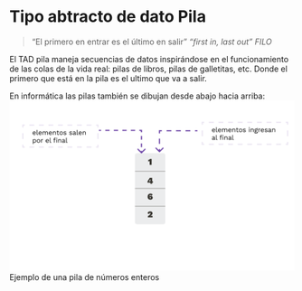 # Tipo abtracto de dato Pila
> “El primero en entrar es el último en salir”
> _“first in, last out” FILO_

El TAD pila maneja secuencias de datos inspirándose en el funcionamiento de las colas de la vida real: pilas de libros, pilas de galletitas, etc. Donde el primero que está en la pila es el ultimo que va a salir.

En informática las pilas también se dibujan desde abajo hacia arriba:
![pila_intro](../images/pila_intro.png)
Ejemplo de una pila de números enteros
